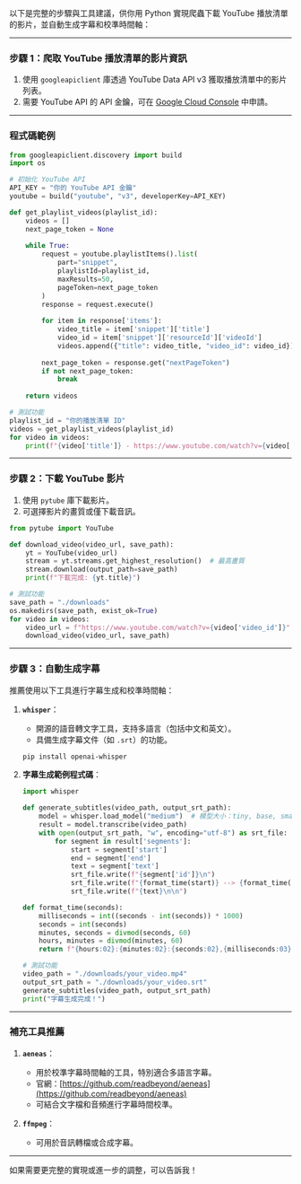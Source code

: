 以下是完整的步驟與工具建議，供你用 Python 實現爬蟲下載 YouTube 播放清單的影片，並自動生成字幕和校準時間軸：

---

### **步驟 1：爬取 YouTube 播放清單的影片資訊**
1. 使用 `googleapiclient` 庫透過 YouTube Data API v3 獲取播放清單中的影片列表。
2. 需要 YouTube API 的 API 金鑰，可在 [Google Cloud Console](https://console.cloud.google.com/) 中申請。

---

### **程式碼範例**
```python
from googleapiclient.discovery import build
import os

# 初始化 YouTube API
API_KEY = "你的 YouTube API 金鑰"
youtube = build("youtube", "v3", developerKey=API_KEY)

def get_playlist_videos(playlist_id):
    videos = []
    next_page_token = None
    
    while True:
        request = youtube.playlistItems().list(
            part="snippet",
            playlistId=playlist_id,
            maxResults=50,
            pageToken=next_page_token
        )
        response = request.execute()
        
        for item in response['items']:
            video_title = item['snippet']['title']
            video_id = item['snippet']['resourceId']['videoId']
            videos.append({"title": video_title, "video_id": video_id})
        
        next_page_token = response.get("nextPageToken")
        if not next_page_token:
            break
    
    return videos

# 測試功能
playlist_id = "你的播放清單 ID"
videos = get_playlist_videos(playlist_id)
for video in videos:
    print(f"{video['title']} - https://www.youtube.com/watch?v={video['video_id']}")
```

---

### **步驟 2：下載 YouTube 影片**
1. 使用 `pytube` 庫下載影片。
2. 可選擇影片的畫質或僅下載音訊。

```python
from pytube import YouTube

def download_video(video_url, save_path):
    yt = YouTube(video_url)
    stream = yt.streams.get_highest_resolution()  # 最高畫質
    stream.download(output_path=save_path)
    print(f"下載完成: {yt.title}")

# 測試功能
save_path = "./downloads"
os.makedirs(save_path, exist_ok=True)
for video in videos:
    video_url = f"https://www.youtube.com/watch?v={video['video_id']}"
    download_video(video_url, save_path)
```

---

### **步驟 3：自動生成字幕**
推薦使用以下工具進行字幕生成和校準時間軸：
1. **`whisper`**：
   - 開源的語音轉文字工具，支持多語言（包括中文和英文）。
   - 具備生成字幕文件（如 `.srt`）的功能。

   ```bash
   pip install openai-whisper
   ```

2. **字幕生成範例程式碼**：
   ```python
   import whisper

   def generate_subtitles(video_path, output_srt_path):
       model = whisper.load_model("medium")  # 模型大小：tiny, base, small, medium, large
       result = model.transcribe(video_path)
       with open(output_srt_path, "w", encoding="utf-8") as srt_file:
           for segment in result['segments']:
               start = segment['start']
               end = segment['end']
               text = segment['text']
               srt_file.write(f"{segment['id']}\n")
               srt_file.write(f"{format_time(start)} --> {format_time(end)}\n")
               srt_file.write(f"{text}\n\n")

   def format_time(seconds):
       milliseconds = int((seconds - int(seconds)) * 1000)
       seconds = int(seconds)
       minutes, seconds = divmod(seconds, 60)
       hours, minutes = divmod(minutes, 60)
       return f"{hours:02}:{minutes:02}:{seconds:02},{milliseconds:03}"

   # 測試功能
   video_path = "./downloads/your_video.mp4"
   output_srt_path = "./downloads/your_video.srt"
   generate_subtitles(video_path, output_srt_path)
   print("字幕生成完成！")
   ```

---

### **補充工具推薦**
1. **`aeneas`**：
   - 用於校準字幕時間軸的工具，特別適合多語言字幕。
   - 官網：[https://github.com/readbeyond/aeneas](https://github.com/readbeyond/aeneas)
   - 可結合文字檔和音頻進行字幕時間校準。

2. **`ffmpeg`**：
   - 可用於音訊轉檔或合成字幕。

---

如果需要更完整的實現或進一步的調整，可以告訴我！
